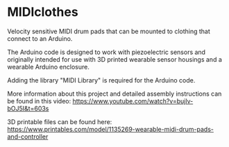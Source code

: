 # MIDIclothes

Velocity sensitive MIDI drum pads that can be mounted to clothing that connect to an Arduino.

The Arduino code is designed to work with piezoelectric sensors and originally intended for use with 3D printed wearable sensor housings and a wearable Arduino enclosure. 

Adding the library "MIDI Library" is required for the Arduino code.

More information about this project and detailed assembly instructions can be found in this video: https://www.youtube.com/watch?v=bujlv-bOJ5I&t=603s

3D printable files can be found here: https://www.printables.com/model/1135269-wearable-midi-drum-pads-and-controller
